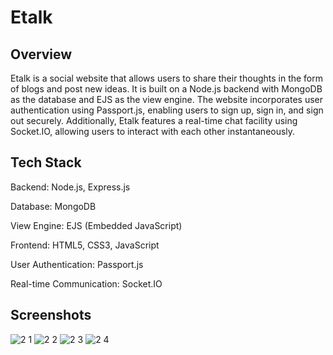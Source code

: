 # Etalk 
## Overview
Etalk is a social website that allows users to share their thoughts in the form of blogs and post new ideas. It is built on a Node.js backend with MongoDB as the database and EJS as the view engine. The website incorporates user authentication using Passport.js, enabling users to sign up, sign in, and sign out securely. Additionally, Etalk features a real-time chat facility using Socket.IO, allowing users to interact with each other instantaneously.

## Tech Stack
Backend: Node.js, Express.js

Database: MongoDB

View Engine: EJS (Embedded JavaScript)

Frontend: HTML5, CSS3, JavaScript

User Authentication: Passport.js

Real-time Communication: Socket.IO

## Screenshots
![2 1](https://github.com/snglAyush126/Etalk/assets/79006193/9ed4d2ca-648e-419c-96ba-2dc8afe54fe6)
![2 2](https://github.com/snglAyush126/Etalk/assets/79006193/9d340ad4-e4f3-46f1-9baa-59c12ed4fe09)
![2 3](https://github.com/snglAyush126/Etalk/assets/79006193/068738eb-1112-4311-9627-a9d7829dd3e9)
![2 4](https://github.com/snglAyush126/Etalk/assets/79006193/53633076-9e26-4ce1-a092-5b09f70a9577)
